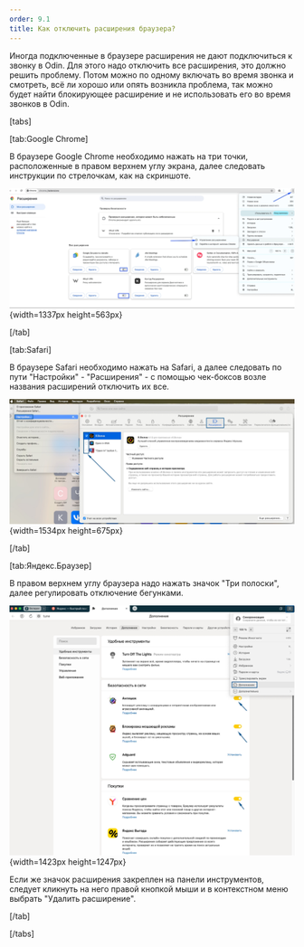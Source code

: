 ```yaml
---
order: 9.1
title: Как отключить расширения браузера?
---
```


Иногда подключенные в браузере расширения не дают подключиться к звонку в Odin. Для этого надо отключить все расширения, это должно решить проблему. Потом можно по одному включать во время звонка и смотреть, всё ли хорошо или опять возникла проблема, так можно будет найти блокирующее расширение и не использовать его во время звонков в Odin.

[tabs]

[tab:Google Chrome]

В браузере Google Chrome необходимо нажать на три точки, расположенные в правом верхнем углу экрана, далее следовать инструкции по стрелочкам, как на скриншоте.

![](./kak-otklyuchit-rasshireniya-brauzera.jpeg){width=1337px height=563px}

[/tab]

[tab:Safari]

В браузере Safari необходимо нажать на Safari, а далее следовать по пути "Настройки" - "Расширения" - с помощью чек-боксов возле названия расширений отключить их все.

![](./kak-otklyuchit-rasshireniya-brauzera-2.jpeg){width=1534px height=675px}

[/tab]

[tab:Яндекс.Браузер]

В правом верхнем углу браузера надо нажать значок "Три полоски", далее регулировать отключение бегунками.

![](./kak-otklyuchit-rasshireniya-brauzera-3.jpeg){width=1423px height=1247px}



Если же значок расширения закреплен на панели инструментов, следует кликнуть на него правой кнопкой мыши и в контекстном меню выбрать "Удалить расширение".

[/tab]

[/tabs]